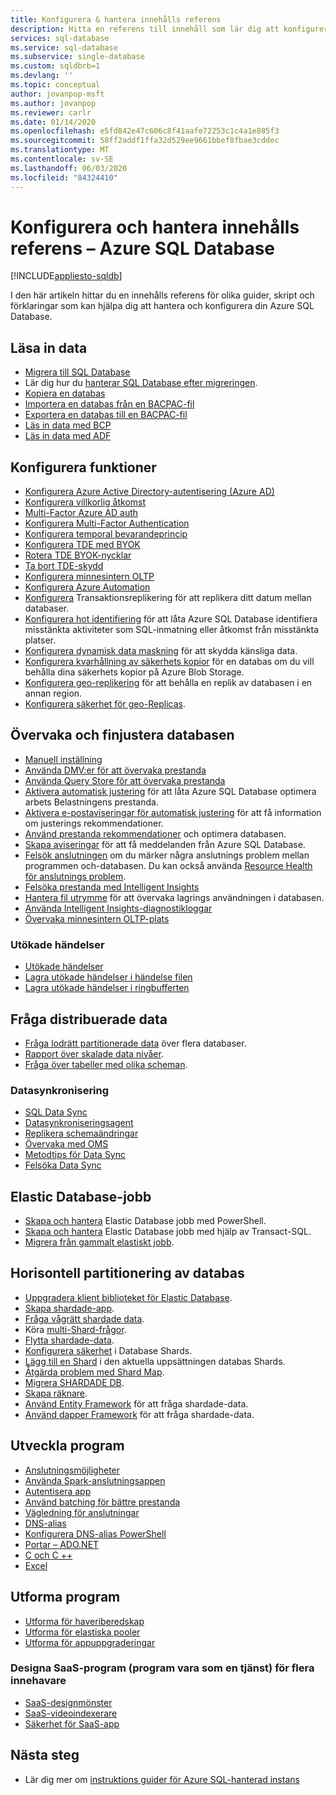 ```yaml
---
title: Konfigurera & hantera innehålls referens
description: Hitta en referens till innehåll som lär dig att konfigurera och hantera Azure SQL Database.
services: sql-database
ms.service: sql-database
ms.subservice: single-database
ms.custom: sqldbrb=1
ms.devlang: ''
ms.topic: conceptual
author: jovanpop-msft
ms.author: jovanpop
ms.reviewer: carlr
ms.date: 01/14/2020
ms.openlocfilehash: e5fd842e47c606c8f41aafe72253c1c4a1e885f3
ms.sourcegitcommit: 58ff2addf1ffa32d529ee9661bbef8fbae3cddec
ms.translationtype: MT
ms.contentlocale: sv-SE
ms.lasthandoff: 06/03/2020
ms.locfileid: "84324410"
---
```

# <a name="configure-and-manage-content-reference---azure-sql-database"></a>Konfigurera och hantera innehålls referens – Azure SQL Database
[!INCLUDE[appliesto-sqldb](../includes/appliesto-sqldb.md)]

I den här artikeln hittar du en innehålls referens för olika guider, skript och förklaringar som kan hjälpa dig att hantera och konfigurera din Azure SQL Database. 

## <a name="load-data"></a>Läsa in data

- [Migrera till SQL Database](migrate-to-database-from-sql-server.md)
- Lär dig hur du [hanterar SQL Database efter migreringen](manage-data-after-migrating-to-database.md).
- [Kopiera en databas](database-copy.md)
- [Importera en databas från en BACPAC-fil](database-import.md)
- [Exportera en databas till en BACPAC-fil](database-export.md)
- [Läs in data med BCP](../load-from-csv-with-bcp.md)
- [Läs in data med ADF](../../data-factory/connector-azure-sql-database.md?toc=/azure/sql-database/toc.json)

## <a name="configure-features"></a>Konfigurera funktioner

- [Konfigurera Azure Active Directory-autentisering (Azure AD)](authentication-aad-configure.md)
- [Konfigurera villkorlig åtkomst](conditional-access-configure.md)
- [Multi-Factor Azure AD auth](authentication-mfa-ssms-overview.md)
- [Konfigurera Multi-Factor Authentication](authentication-mfa-ssms-configure.md)
- [Konfigurera temporal bevarandeprincip](temporal-tables-retention-policy.md)
- [Konfigurera TDE med BYOK](transparent-data-encryption-byok-configure.md)
- [Rotera TDE BYOK-nycklar](transparent-data-encryption-byok-key-rotation.md)
- [Ta bort TDE-skydd](transparent-data-encryption-byok-remove-tde-protector.md)
- [Konfigurera minnesintern OLTP](../in-memory-oltp-configure.md)
- [Konfigurera Azure Automation](automation-manage.md)
- [Konfigurera](replication-to-sql-database.md) Transaktionsreplikering för att replikera ditt datum mellan databaser.
- [Konfigurera hot identifiering](threat-detection-configure.md) för att låta Azure SQL Database identifiera misstänkta aktiviteter som SQL-inmatning eller åtkomst från misstänkta platser.
- [Konfigurera dynamisk data maskning](dynamic-data-masking-configure-portal.md) för att skydda känsliga data.
- [Konfigurera kvarhållning av säkerhets kopior](long-term-backup-retention-configure.md) för en databas om du vill behålla dina säkerhets kopior på Azure Blob Storage. 
- [Konfigurera geo-replikering](active-geo-replication-overview.md) för att behålla en replik av databasen i en annan region.
- [Konfigurera säkerhet för geo-Replicas](active-geo-replication-security-configure.md).

## <a name="monitor-and-tune-your-database"></a>Övervaka och finjustera databasen

- [Manuell inställning](performance-guidance.md)
- [Använda DMV:er för att övervaka prestanda](monitoring-with-dmvs.md)
- [Använda Query Store för att övervaka prestanda](https://docs.microsoft.com/sql/relational-databases/performance/best-practice-with-the-query-store#Insight)
- [Aktivera automatisk justering](automatic-tuning-enable.md) för att låta Azure SQL Database optimera arbets Belastningens prestanda.
- [Aktivera e-postaviseringar för automatisk justering](automatic-tuning-email-notifications-configure.md) för att få information om justerings rekommendationer.
- [Använd prestanda rekommendationer](database-advisor-find-recommendations-portal.md) och optimera databasen.
- [Skapa aviseringar](alerts-insights-configure-portal.md) för att få meddelanden från Azure SQL Database.
- [Felsök anslutningen](troubleshoot-common-errors-issues.md) om du märker några anslutnings problem mellan programmen och-databasen. Du kan också använda [Resource Health för anslutnings problem](resource-health-to-troubleshoot-connectivity.md).
- [Felsöka prestanda med Intelligent Insights](intelligent-insights-troubleshoot-performance.md)
- [Hantera fil utrymme](file-space-manage.md) för att övervaka lagrings användningen i databasen.
- [Använda Intelligent Insights-diagnostikloggar](intelligent-insights-use-diagnostics-log.md)
- [Övervaka minnesintern OLTP-plats](../in-memory-oltp-monitor-space.md)

### <a name="extended-events"></a>Utökade händelser

- [Utökade händelser](xevent-db-diff-from-svr.md)
- [Lagra utökade händelser i händelse filen](xevent-code-event-file.md)
- [Lagra utökade händelser i ringbufferten](xevent-code-ring-buffer.md)

## <a name="query-distributed-data"></a>Fråga distribuerade data

- [Fråga lodrätt partitionerade data](elastic-query-getting-started-vertical.md) över flera databaser.
- [Rapport över skalade data nivåer](elastic-query-horizontal-partitioning.md).
- [Fråga över tabeller med olika scheman](elastic-query-vertical-partitioning.md).

### <a name="data-sync"></a>Datasynkronisering

- [SQL Data Sync](sql-data-sync-data-sql-server-sql-database.md)
- [Datasynkroniseringsagent](sql-data-sync-agent-overview.md)
- [Replikera schemaändringar](sql-data-sync-update-sync-schema.md)
- [Övervaka med OMS](sql-data-sync-monitor-sync.md)
- [Metodtips för Data Sync](sql-data-sync-best-practices.md)
- [Felsöka Data Sync](sql-data-sync-troubleshoot.md)

## <a name="elastic-database-jobs"></a>Elastic Database-jobb

- [Skapa och hantera](elastic-jobs-powershell-create.md) Elastic Database jobb med PowerShell.
- [Skapa och hantera](elastic-jobs-tsql-create-manage.md) Elastic Database jobb med hjälp av Transact-SQL.
- [Migrera från gammalt elastiskt jobb](elastic-jobs-migrate.md).

## <a name="database-sharding"></a>Horisontell partitionering av databas

- [Uppgradera klient biblioteket för Elastic Database](elastic-scale-upgrade-client-library.md).
- [Skapa shardade-app](elastic-scale-get-started.md).
- [Fråga vågrätt shardade data](elastic-query-getting-started.md).
- Köra [multi-Shard-frågor](elastic-scale-multishard-querying.md).
- [Flytta shardade-data](elastic-scale-configure-deploy-split-and-merge.md).
- [Konfigurera säkerhet](elastic-scale-split-merge-security-configuration.md) i Database Shards.
- [Lägg till en Shard](elastic-scale-add-a-shard.md) i den aktuella uppsättningen databas Shards.
- [Åtgärda problem med Shard Map](elastic-database-recovery-manager.md).
- [Migrera SHARDADE DB](elastic-convert-to-use-elastic-tools.md).
- [Skapa räknare](elastic-database-perf-counters.md).
- [Använd Entity Framework](elastic-scale-use-entity-framework-applications-visual-studio.md) för att fråga shardade-data.
- [Använd dapper Framework](elastic-scale-working-with-dapper.md) för att fråga shardade-data.

## <a name="develop-applications"></a>Utveckla program

- [Anslutningsmöjligheter](connect-query-content-reference-guide.md#libraries)
- [Använda Spark-anslutningsappen](spark-connector.md)
- [Autentisera app](application-authentication-get-client-id-keys.md)
- [Använd batching för bättre prestanda](../performance-improve-use-batching.md)
- [Vägledning för anslutningar](troubleshoot-common-connectivity-issues.md)
- [DNS-alias](dns-alias-overview.md)
- [Konfigurera DNS-alias PowerShell](dns-alias-powershell-create.md)
- [Portar – ADO.NET](adonet-v12-develop-direct-route-ports.md)
- [C och C ++](develop-cplusplus-simple.md)
- [Excel](connect-excel.md)

## <a name="design-applications"></a>Utforma program

- [Utforma för haveriberedskap](designing-cloud-solutions-for-disaster-recovery.md)
- [Utforma för elastiska pooler](disaster-recovery-strategies-for-applications-with-elastic-pool.md)
- [Utforma för appuppgraderingar](manage-application-rolling-upgrade.md)

### <a name="design-multi-tenant-software-as-a-service-saas-applications"></a>Designa SaaS-program (program vara som en tjänst) för flera innehavare

- [SaaS-designmönster](saas-tenancy-app-design-patterns.md)
- [SaaS-videoindexerare](saas-tenancy-video-index-wingtip-brk3120-20171011.md)
- [Säkerhet för SaaS-app](saas-tenancy-elastic-tools-multi-tenant-row-level-security.md)

## <a name="next-steps"></a>Nästa steg

- Lär dig mer om [instruktions guider för Azure SQL-hanterad instans](../managed-instance/how-to-content-reference-guide.md)
